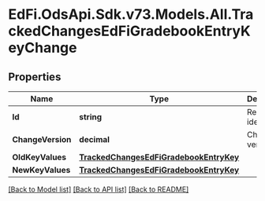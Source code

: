# EdFi.OdsApi.Sdk.v73.Models.All.TrackedChangesEdFiGradebookEntryKeyChange

## Properties

Name | Type | Description | Notes
------------ | ------------- | ------------- | -------------
**Id** | **string** | Resource identifier | [optional] 
**ChangeVersion** | **decimal** | Change version | [optional] 
**OldKeyValues** | [**TrackedChangesEdFiGradebookEntryKey**](TrackedChangesEdFiGradebookEntryKey.md) |  | [optional] 
**NewKeyValues** | [**TrackedChangesEdFiGradebookEntryKey**](TrackedChangesEdFiGradebookEntryKey.md) |  | [optional] 

[[Back to Model list]](../../README.md#documentation-for-models) [[Back to API list]](../../README.md#documentation-for-api-endpoints) [[Back to README]](../../README.md)

